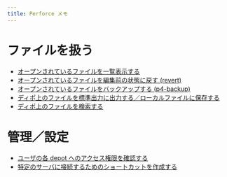 ```yaml
---
title: Perforce メモ
---
```


ファイルを扱う
====
* [オープンされているファイルを一覧表示する](list-opened-files.html)
* [オープンされているファイルを編集前の状態に戻す (revert)](p4-revert.html)
* [オープンされているファイルをバックアップする (p4-backup)](p4-backup.html)
* [ディポ上のファイルを標準出力に出力する／ローカルファイルに保存する](p4-print.html)
* [ディポ上のファイルを検索する](search-files-on-depot.html)

管理／設定
====
* [ユーザの各 depot へのアクセス権限を確認する](check-permission.html)
* [特定のサーバに接続するためのショートカットを作成する](shortcut-icon.html)

